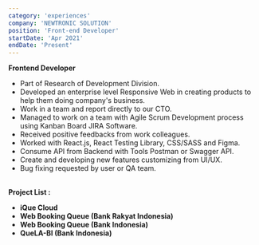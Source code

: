 ```yaml
---
category: 'experiences'
company: 'NEWTRONIC SOLUTION'
position: 'Front-end Developer'
startDate: 'Apr 2021'
endDate: 'Present'
---
```

<p style="text-align: justify;">
<b>Frontend Developer</b>
<ul>
<li>Part of Research of Development Division.</li>
<li>Developed an enterprise level Responsive Web in creating products to help them doing company's business. </li> 
<li>Work in a team and report directly to our CTO.</li>
<li>Managed to work on a team with Agile Scrum Development process using Kanban Board JIRA Software.</li>
<li>Received positive feedbacks from work colleagues.</li>
<li>Worked with React.js, React Testing Library, CSS/SASS and Figma.</li>
<li>Consume API from Backend with Tools Postman or Swagger API.</li>
<li>Create and developing new features customizing from UI/UX.</li>
<li>Bug fixing requested by user or QA team.</li>
</ul>
<br><b>Project List :
<ul>
<li>iQue Cloud</li>
<li>Web Booking Queue (Bank Rakyat Indonesia)</li>
<li>Web Booking Queue (Bank Indonesia)</li>
<li>QueLA-BI (Bank Indonesia)</li>
</ul>
</p>


